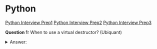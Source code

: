 # Python

[Python Interview Prep1](https://www.guru99.com/python-interview-questions-answers.html)
[Python Interview Prep2](https://www.techbeamers.com/python-interview-questions-programmers/)
[Python Interview Prep3](https://dev.to/educative/50-python-interview-questions-and-answers-nh2)

**Question 1:** When to use a virtual destructor? (Ubiquant)
<details>
<summary>Answer: </summary> 

</details>
<br>